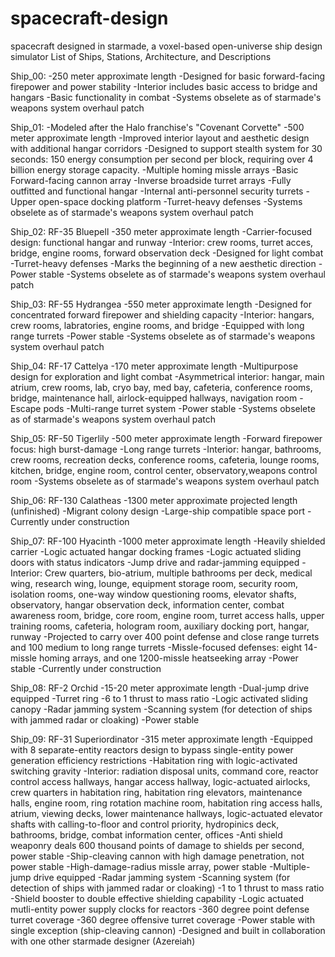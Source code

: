 # spacecraft-design
spacecraft designed in starmade, a voxel-based open-universe ship design simulator
List of Ships, Stations, Architecture, and Descriptions

Ship_00:
-250 meter approximate length
-Designed for basic forward-facing firepower and power stability
-Interior includes basic access to bridge and hangars
-Basic functionality in combat
-Systems obselete as of starmade's weapons system overhaul patch

Ship_01:
-Modeled after the Halo franchise's "Covenant Corvette"
-500 meter approximate length
-Improved interior layout and aesthetic design with additional hangar corridors
-Designed to support stealth system for 30 seconds: 150 energy consumption per second per block, requiring over 4 billion energy storage capacity.
-Multiple homing missle arrays
-Basic Forward-facing cannon array
-Inverse broadside turret arrays
-Fully outfitted and functional hangar
-Internal anti-personnel security turrets
-Upper open-space docking platform
-Turret-heavy defenses
-Systems obselete as of starmade's weapons system overhaul patch

Ship_02: RF-35 Bluepell
-350 meter approximate length
-Carrier-focused design: functional hangar and runway
-Interior: crew rooms, turret acces, bridge, engine rooms, forward observation deck
-Designed for light combat
-Turret-heavy defenses
-Marks the beginning of a new aesthetic direction
-Power stable
-Systems obselete as of starmade's weapons system overhaul patch

Ship_03: RF-55 Hydrangea
-550 meter approximate length
-Designed for concentrated forward firepower and shielding capacity
-Interior: hangars, crew rooms, labratories, engine rooms, and bridge
-Equipped with long range turrets
-Power stable
-Systems obselete as of starmade's weapons system overhaul patch

Ship_04: RF-17 Cattelya
-170 meter approximate length
-Multipurpose design for exploration and light combat
-Asymmetrical interior: hangar, main atrium, crew rooms, lab, cryo bay, med bay, cafeteria, conference rooms, bridge, maintenance hall, airlock-equipped hallways, navigation room
-Escape pods
-Multi-range turret system
-Power stable
-Systems obselete as of starmade's weapons system overhaul patch

Ship_05: RF-50 Tigerlily
-500 meter approximate length
-Forward firepower focus: high burst-damage
-Long range turrets
-Interior: hangar, bathrooms, crew rooms, recreation decks, conference rooms, cafeteria, lounge rooms, kitchen, bridge, engine room, control center, observatory,weapons control room
-Systems obselete as of starmade's weapons system overhaul patch

Ship_06: RF-130 Calatheas
-1300 meter approximate projected length (unfinished)
-Migrant colony design
-Large-ship compatible space port
-Currently under construction

Ship_07: RF-100 Hyacinth
-1000 meter approximate length
-Heavily shielded carrier
-Logic actuated hangar docking frames
-Logic actuated sliding doors with status indicators
-Jump drive and radar-jamming equipped
-Interior: Crew quarters, bio-atrium, multiple bathrooms per deck, medical wing, research wing, lounge, equipment storage room, security room, isolation rooms, one-way window questioning rooms, elevator shafts, observatory, hangar observation deck, information center, combat awareness room, bridge, core room, engine room, turret access halls, upper training rooms, cafeteria, hologram room, auxiliary docking port, hangar, runway
-Projected to carry over 400 point defense and close range turrets and 100 medium to long range turrets
-Missle-focused defenses: eight 14-missle homing arrays, and one 1200-missle heatseeking array
-Power stable
-Currently under construction

Ship_08: RF-2 Orchid
-15-20 meter approximate length
-Dual-jump drive equipped
-Turret ring
-6 to 1 thrust to mass ratio
-Logic activated sliding canopy
-Radar jamming system
-Scanning system (for detection of ships with jammed radar or cloaking)
-Power stable

Ship_09: RF-31 Superiordinator
-315 meter approximate length
-Equipped with 8 separate-entity reactors design to bypass single-entity power generation efficiency restrictions
-Habitation ring with logic-activated switching gravity
-Interior: radiation disposal units, command core, reactor control access hallways, hangar access hallway, logic-actuated airlocks, crew quarters in habitation ring, habitation ring elevators, maintenance halls, engine room, ring rotation machine room, habitation ring access halls, atrium, viewing decks, lower maintenance hallways, logic-actuated elevator shafts with calling-to-floor and control priority, hydropinics deck, bathrooms, bridge, combat information center, offices
-Anti shield weaponry deals 600 thousand points of damage to shields per second, power stable
-Ship-cleaving cannon with high damage penetration, not power stable
-High-damage-radius missle array, power stable
-Multiple-jump drive equipped
-Radar jamming system
-Scanning system (for detection of ships with jammed radar or cloaking)
-1 to 1 thrust to mass ratio
-Shield booster to double effective shielding capability
-Logic actuated mutli-entity power supply clocks for reactors
-360 degree point defense turret coverage
-360 degree offensive turret coverage
-Power stable with single exception (ship-cleaving cannon)
-Designed and built in collaboration with one other starmade designer (Azereiah)
